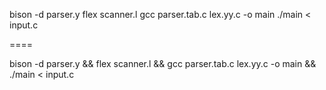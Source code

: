 bison -d parser.y
flex scanner.l
gcc parser.tab.c lex.yy.c -o main
./main < input.c

====

bison -d parser.y && flex scanner.l && gcc parser.tab.c lex.yy.c -o main && ./main < input.c